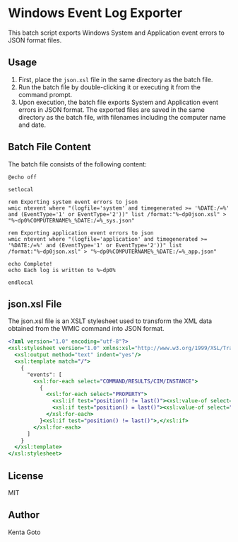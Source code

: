 # Windows Event Log Exporter

This batch script exports Windows System and Application event errors to JSON format files.

## Usage

1. First, place the `json.xsl` file in the same directory as the batch file.
2. Run the batch file by double-clicking it or executing it from the command prompt.
3. Upon execution, the batch file exports System and Application event errors in JSON format. The exported files are saved in the same directory as the batch file, with filenames including the computer name and date.

## Batch File Content

The batch file consists of the following content:

```batch
@echo off

setlocal

rem Exporting system event errors to json
wmic ntevent where "(logfile='system' and timegenerated >= '%DATE:/=%' and (EventType='1' or EventType='2'))" list /format:"%~dp0json.xsl" > "%~dp0%COMPUTERNAME%_%DATE:/=%_sys.json"

rem Exporting application event errors to json
wmic ntevent where "(logfile='application' and timegenerated >= '%DATE:/=%' and (EventType='1' or EventType='2'))" list /format:"%~dp0json.xsl" > "%~dp0%COMPUTERNAME%_%DATE:/=%_app.json"

echo Complete!
echo Each log is written to %~dp0%

endlocal
```

## json.xsl File

The json.xsl file is an XSLT stylesheet used to transform the XML data obtained from the WMIC command into JSON format.

```xsl
<?xml version="1.0" encoding="utf-8"?>
<xsl:stylesheet version="1.0" xmlns:xsl="http://www.w3.org/1999/XSL/Transform" xmlns:msxsl="urn:schemas-microsoft-com:xslt" exclude-result-prefixes="msxsl">
  <xsl:output method="text" indent="yes"/>
  <xsl:template match="/">
    {
      "events": [
        <xsl:for-each select="COMMAND/RESULTS/CIM/INSTANCE">
          {
            <xsl:for-each select="PROPERTY">
              <xsl:if test="position() != last()"><xsl:value-of select="translate(@NAME, '_', '-')"/>: "<xsl:value-of select="VALUE"/>", </xsl:if>
              <xsl:if test="position() = last()"><xsl:value-of select="translate(@NAME, '_', '-')"/>: "<xsl:value-of select="VALUE"/>"</xsl:if>
            </xsl:for-each>
          }<xsl:if test="position() != last()">,</xsl:if>
        </xsl:for-each>
      ]
    }
  </xsl:template>
</xsl:stylesheet>
```

## License

MIT

## Author

Kenta Goto
